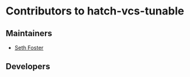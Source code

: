 # Contributors to hatch-vcs-tunable

## Maintainers
- [Seth Foster](https://github.com/sfoster1)

## Developers

